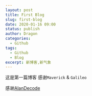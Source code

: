 ```yaml
---
layout: post
title: First Blog
slug: first-blog
date: 2020-01-16 09:00
status: publish
author: Dragon
categories: 
  - Github
tags: 
  - Github
  - Blog
excerpt: 新博客,新气象
---
```


这是第一篇博客
感谢`Maverick` & `Galileo`

感谢[AlanDecode](https://github.com/AlanDecode)